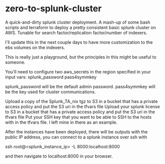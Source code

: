 # zero-to-splunk-cluster

A quick-and-dirty splunk cluster deployment. A mash-up of some bash scripts and terraform to deploy a pretty consistent basic splunk cluster on AWS. Tunable for search factor/replication factor/number of indexers.

I'll update this in the next couple days to have more customization to the ebs volumes on the indexers.

This is really just a playground, but the principles in this might be useful to someone.

You'll need to configure two aws_secrets in the region specified in your input vars:
splunk_password
pass4symmkey

splunk_password will be the default admin password.
pass4symmkey will be the key used for cluster communications.

Upload a copy of the Splunk_TA_nix tgz to S3 in a bucket that has a private access policy and put the S3 uri in the tfvars file
Upload your splunk license to S3 in a bucket that has a private access policy and put the S3 uri in the tfvars file
Put your SSH key that you want to be able to SSH to the hosts with in the tfvars file.
I left mine in there as an example.

After the instances have been deployed, there will be outputs with the public IP address, you can connect to a splunk instance over ssh with 

ssh root@<splunk_instance_ip> -L 8000:localhost:8000

and then navigate to localhost:8000 in your browser.
